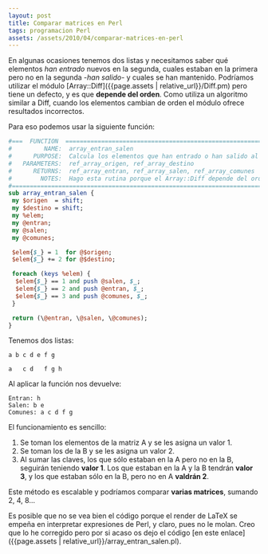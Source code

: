 ```yaml
---
layout: post
title: Comparar matrices en Perl
tags: programacion Perl
assets: /assets/2010/04/comparar-matrices-en-perl
---
```


En algunas ocasiones tenemos dos listas y necesitamos saber qué elementos *han entrado* nuevos en la segunda, cuales estaban en la primera pero no en la segunda -*han salido*- y cuales se han mantenido. Podríamos utilizar el módulo [Array::Diff]({{page.assets | relative_url}}/Diff.pm) pero tiene un defecto, y es que **depende del orden**. Como utiliza un algoritmo similar a Diff, cuando los elementos cambian de orden el módulo ofrece resultados incorrectos.

Para eso podemos usar la siguiente función:

```perl
#===  FUNCTION  ================================================================
#         NAME:  array_entran_salen
#      PURPOSE:  Calcula los elementos que han entrado o han salido al comparar matrices
#   PARAMETERS:  ref_array_origen, ref_array_destino
#      RETURNS:  ref_array_entran, ref_array_salen, ref_array_comunes
#        NOTES:  Hago esta rutina porque el Array::Diff depende del orden
#===============================================================================
sub array_entran_salen {
 my $origen  = shift;
 my $destino = shift;
 my %elem;
 my @entran;
 my @salen;
 my @comunes;

 $elem{$_} = 1  for @$origen;
 $elem{$_} += 2 for @$destino;

 foreach (keys %elem) {
  $elem{$_} == 1 and push @salen, $_;
  $elem{$_} == 2 and push @entran, $_;
  $elem{$_} == 3 and push @comunes, $_;
 }

 return (\@entran, \@salen, \@comunes);
}
```

Tenemos dos listas:

    a b c d e f g
    
    a   c d   f g h

Al aplicar la función nos devuelve:

    Entran: h
    Salen: b e
    Comunes: a c d f g

El funcionamiento es sencillo:

1. Se toman los elementos de la matriz A y se les asigna un valor 1.
1. Se toman los de la B y se les asigna un valor 2.
1. Al sumar las claves, los que sólo estaban en la A pero no en la B, seguirán teniendo **valor 1**. Los que estaban en la A y la B tendrán **valor 3**, y los que estaban sólo en la B, pero no en A **valdrán 2**.

Este método es escalable y podríamos comparar **varias matrices**, sumando 2, 4, 8...

Es posible que no se vea bien el código porque el render de LaTeX se empeña en interpretar expresiones de Perl, y claro, pues no le molan. Creo que lo he corregido pero por si acaso os dejo el código [en este enlace]({{page.assets | relative_url}}/array_entran_salen.pl).


